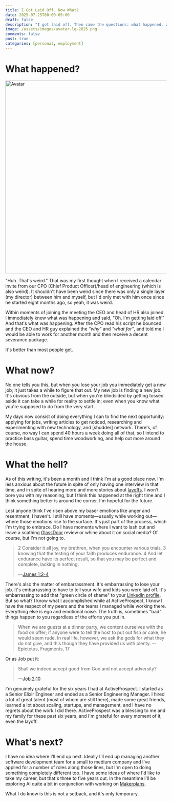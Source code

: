 ```yaml
---
title: I Got Laid Off. Now What?
date: 2025-07-25T00:00-05:00
draft: false
description: "I got laid off. Then came the questions: what happened, what now, and what’s next? This is a personal reflection on losing a job, dealing with the aftermath, and finding a way forward."
image: /assets/images/avatar-lg-2025.png
comments: false
post: true
categories: [personal, employment]
---
```


# What happened?

<img src="//samuelmullen.com/assets/images/avatar-lg-2025.png" class="img-thumbnail img-responsive img-right" alt="Avatar" title="Avatar" width="600">

"Huh. That's weird." That was my first thought when I received a calendar invite
from our CPO (Chief Product Officer)/head of engineering (which is also weird).
It shouldn't have been weird since there was only a single layer (my director)
between him and myself, but I'd only met with him once since he started eight
months ago, so yeah, it was weird.

Within moments of joining the meeting the CEO and head of HR also joined. I
immediately knew what was happening and said, "Oh. I'm getting laid off." And
that's what was happening. After the CPO read his script he bounced and the CEO
and HR guy explained the _"why"_ and _"what for"_, and told me I would be able
to work for another month and then receive a decent severance package.

It's better than most people get.

# What now?

No one tells you this, but when you lose your job you immediately get a new job;
it just takes a while to figure that out. My new job is finding a new job. It's
obvious from the outside, but when you're blindsided by getting tossed aside it
can take a while for reality to settle in; even when you know what you're
supposed to do from the very start.

My days now consist of doing everything I can to find the next opportunity:
applying for jobs, writing articles to get noticed, researching and
experimenting with new technology, and [shudder] network. There's, of course, no
way I can spend 40 hours a week doing all of that, so I intend to practice bass
guitar, spend time woodworking, and help out more around the house.

# What the hell?

As of this writing, it's been a month and I think I'm at a good place now. I'm
less anxious about the future in spite of only having one interview in that
time, and in spite of hearing more and more stories about
[layoffs](https://layoffs.fyi). I won't bore you with my reasoning, but I think
this happened at the right time and I think something better is around the
corner. I'm hopeful for the future.

Lest anyone think I've risen above my baser emotions like anger and resentment,
I haven't. I still have moments&mdash;usually while working out&mdash;where
those emotions rise to the surface. It's just part of the process, which I'm
trying to embrace. Do I have moments where I want to lash out and leave a
scathing [GlassDoor](https://www.glassdoor.com) review or whine about it on
social media? Of course, but I'm not going to.

> 2 Consider it all joy, my brethren, when you encounter various trials, 3
> knowing that the testing of your faith produces endurance. 4 And let endurance
> have its perfect result, so that you may be perfect and complete, lacking in
> nothing.
>
> &mdash;[James 1:2-4](https://nasb.literalword.com/?q=james+1%3A2-4)

There's also the matter of embarrassment. It's embarrassing to lose your job.
It's embarrassing to have to tell your wife and kids you were laid off. It's
embarrassing to add that "green circle of shame" to your [LinkedIn
profile](https://linkedin.com/in/samuelmullen/). But so what? I know what I
accomplished while at ActiveProspect, I know I have the respect of my peers and
the teams I managed while working there. Everything else is ego and emotional
noise. The truth is, sometimes "bad" things happen to you regardless of the
efforts you put in.

> When we are guests at a dinner party, we content ourselves with the food on
> offer; if anyone were to tell the host to put out fish or cake, he would seem
> rude. In real life, however, we ask the gods for what they do not give, and
> this though they have provided us with plenty.
> -- Epictetus, Fragments, 17

Or as Job put it:

> Shall we indeed accept good from God and not accept adversity?
>
> &mdash;[Job 2:10](https://nasb.literalword.com/?q=job%202:10)

I'm genuinely grateful for the six years I had at ActiveProspect. I started as a
Senior Elixir Engineer and ended as a Senior Engineering Manager. I hired a lot
of great talent (most of whom are still there), made some great friends, learned
a lot about scaling, startups, and management, and I have no regrets about the
work I did there. ActiveProspect was a blessing to me and my family for these
past six years, and I'm grateful for every moment of it; even the layoff.

# What's next?

I have no idea where I'll end up next. Ideally I'll end up managing another
software development team for a small to medium company and I've applied for a
number of roles along those lines, but I'm open to doing something completely
different too. I have some ideas of where I'd like to take my career, but that's
three to five years out. In the meantime I'll be exploring AI quite a bit in
conjunction with working on [Makerplans](https://makerplans.io).

What I do know is this is not a setback, and it's only temporary.
